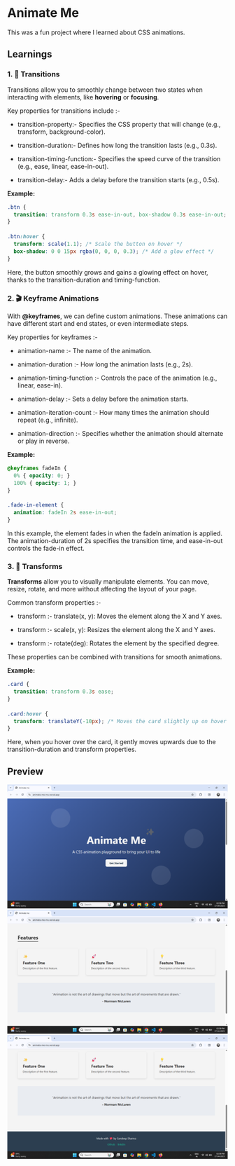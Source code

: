 # Animate Me

This was a fun project where I learned about CSS animations.

## Learnings

### 1. 🔄 Transitions

Transitions allow you to smoothly change between two states when interacting with elements, like **hovering** or **focusing**. 

Key properties for transitions include :-

* transition-property:-  Specifies the CSS property that will change (e.g., transform, background-color).

* transition-duration:-  Defines how long the transition lasts (e.g., 0.3s).

* transition-timing-function:-  Specifies the speed curve of the transition (e.g., ease, linear, ease-in-out).

* transition-delay:-  Adds a delay before the transition starts (e.g., 0.5s).

**Example:**

```css
.btn {
  transition: transform 0.3s ease-in-out, box-shadow 0.3s ease-in-out;
}

.btn:hover {
  transform: scale(1.1); /* Scale the button on hover */
  box-shadow: 0 0 15px rgba(0, 0, 0, 0.3); /* Add a glow effect */
}
```

Here, the button smoothly grows and gains a glowing effect on hover, thanks to the transition-duration and timing-function.

### 2. 🎬 Keyframe Animations

With **@keyframes**, we can define custom animations. These animations can have different start and end states, or even intermediate steps.

Key properties for keyframes :-

* animation-name :- The name of the animation.

* animation-duration :-  How long the animation lasts (e.g., 2s).

* animation-timing-function :-  Controls the pace of the animation (e.g., linear, ease-in).

* animation-delay :-  Sets a delay before the animation starts.

* animation-iteration-count :-  How many times the animation should repeat (e.g., infinite).

* animation-direction :-  Specifies whether the animation should alternate or play in reverse.

**Example:**

```css
@keyframes fadeIn {
  0% { opacity: 0; }
  100% { opacity: 1; }
}

.fade-in-element {
  animation: fadeIn 2s ease-in-out;
}
```
In this example, the element fades in when the fadeIn animation is applied. The animation-duration of 2s specifies the transition time, and ease-in-out controls the fade-in effect.

### 3. 🔄 Transforms

**Transforms** allow you to visually manipulate elements. You can move, resize, rotate, and more without affecting the layout of your page.

Common transform properties :-

* transform :-  translate(x, y): Moves the element along the X and Y axes.

* transform :-  scale(x, y): Resizes the element along the X and Y axes.

* transform :-  rotate(deg): Rotates the element by the specified degree.

These properties can be combined with transitions for smooth animations.

**Example:**

```css
.card {
  transition: transform 0.3s ease;
}

.card:hover {
  transform: translateY(-10px); /* Moves the card slightly up on hover */
}
```

Here, when you hover over the card, it gently moves upwards due to the transition-duration and transform properties.

## Preview
<img src="./images/1.png">
<img src="./images/2.png">
<img src="./images/3.png">